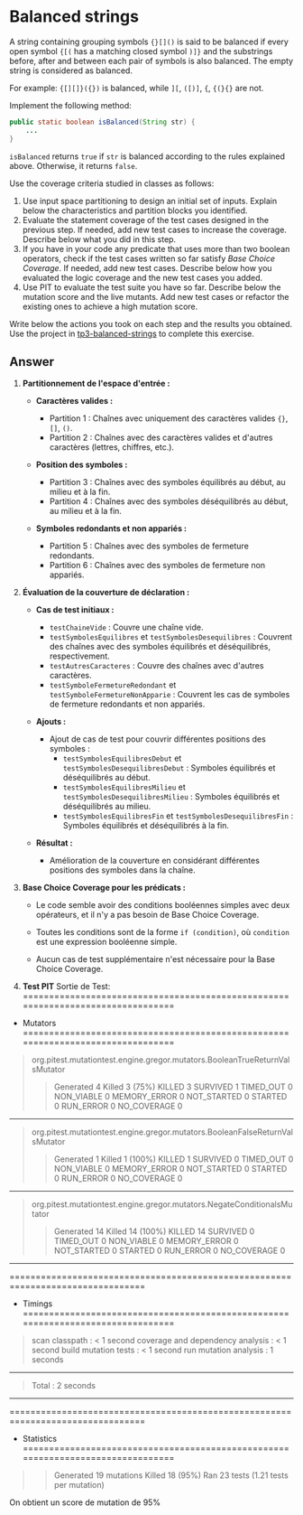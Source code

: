 # Balanced strings

A string containing grouping symbols `{}[]()` is said to be balanced if every open symbol `{[(` has a matching closed symbol `)]}` and the substrings before, after and between each pair of symbols is also balanced. The empty string is considered as balanced.

For example: `{[][]}({})` is balanced, while `][`, `([)]`, `{`, `{(}{}` are not.

Implement the following method:

```java
public static boolean isBalanced(String str) {
    ...
}
```

`isBalanced` returns `true` if `str` is balanced according to the rules explained above. Otherwise, it returns `false`.

Use the coverage criteria studied in classes as follows:

1. Use input space partitioning to design an initial set of inputs. Explain below the characteristics and partition blocks you identified.
2. Evaluate the statement coverage of the test cases designed in the previous step. If needed, add new test cases to increase the coverage. Describe below what you did in this step.
3. If you have in your code any predicate that uses more than two boolean operators, check if the test cases written so far satisfy *Base Choice Coverage*. If needed, add new test cases. Describe below how you evaluated the logic coverage and the new test cases you added.
4. Use PIT to evaluate the test suite you have so far. Describe below the mutation score and the live mutants. Add new test cases or refactor the existing ones to achieve a high mutation score.

Write below the actions you took on each step and the results you obtained.
Use the project in [tp3-balanced-strings](../code/tp3-balanced-strings) to complete this exercise.

## Answer
1. **Partitionnement de l'espace d'entrée :**

   - **Caractères valides :**
     - Partition 1 : Chaînes avec uniquement des caractères valides `{}`, `[]`, `()`.
     - Partition 2 : Chaînes avec des caractères valides et d'autres caractères (lettres, chiffres, etc.).

   - **Position des symboles :**
     - Partition 3 : Chaînes avec des symboles équilibrés au début, au milieu et à la fin.
     - Partition 4 : Chaînes avec des symboles déséquilibrés au début, au milieu et à la fin.

   - **Symboles redondants et non appariés :**
     - Partition 5 : Chaînes avec des symboles de fermeture redondants.
     - Partition 6 : Chaînes avec des symboles de fermeture non appariés.

2. **Évaluation de la couverture de déclaration :**

   - **Cas de test initiaux :**
     - `testChaineVide` : Couvre une chaîne vide.
     - `testSymbolesEquilibres` et `testSymbolesDesequilibres` : Couvrent des chaînes avec des symboles équilibrés et déséquilibrés, respectivement.
     - `testAutresCaracteres` : Couvre des chaînes avec d'autres caractères.
     - `testSymboleFermetureRedondant` et `testSymboleFermetureNonApparie` : Couvrent les cas de symboles de fermeture redondants et non appariés.

   - **Ajouts :**
     - Ajout de cas de test pour couvrir différentes positions des symboles :
       - `testSymbolesEquilibresDebut` et `testSymbolesDesequilibresDebut` : Symboles équilibrés et déséquilibrés au début.
       - `testSymbolesEquilibresMilieu` et `testSymbolesDesequilibresMilieu` : Symboles équilibrés et déséquilibrés au milieu.
       - `testSymbolesEquilibresFin` et `testSymbolesDesequilibresFin` : Symboles équilibrés et déséquilibrés à la fin.

   - **Résultat :**
     - Amélioration de la couverture en considérant différentes positions des symboles dans la chaîne.

3. **Base Choice Coverage pour les prédicats :**

   - Le code semble avoir des conditions booléennes simples avec deux opérateurs, et il n'y a pas besoin de Base Choice Coverage.

   - Toutes les conditions sont de la forme `if (condition)`, où `condition` est une expression booléenne simple.

   - Aucun cas de test supplémentaire n'est nécessaire pour la Base Choice Coverage.

4. **Test PIT**
Sortie de Test:
================================================================================
- Mutators
================================================================================
> org.pitest.mutationtest.engine.gregor.mutators.BooleanTrueReturnValsMutator
>> Generated 4 Killed 3 (75%)
> KILLED 3 SURVIVED 1 TIMED_OUT 0 NON_VIABLE 0 
> MEMORY_ERROR 0 NOT_STARTED 0 STARTED 0 RUN_ERROR 0 
> NO_COVERAGE 0 
--------------------------------------------------------------------------------
> org.pitest.mutationtest.engine.gregor.mutators.BooleanFalseReturnValsMutator
>> Generated 1 Killed 1 (100%)
> KILLED 1 SURVIVED 0 TIMED_OUT 0 NON_VIABLE 0 
> MEMORY_ERROR 0 NOT_STARTED 0 STARTED 0 RUN_ERROR 0 
> NO_COVERAGE 0 
--------------------------------------------------------------------------------
> org.pitest.mutationtest.engine.gregor.mutators.NegateConditionalsMutator
>> Generated 14 Killed 14 (100%)
> KILLED 14 SURVIVED 0 TIMED_OUT 0 NON_VIABLE 0 
> MEMORY_ERROR 0 NOT_STARTED 0 STARTED 0 RUN_ERROR 0 
> NO_COVERAGE 0 
--------------------------------------------------------------------------------
================================================================================
- Timings
================================================================================
> scan classpath : < 1 second
> coverage and dependency analysis : < 1 second
> build mutation tests : < 1 second
> run mutation analysis : 1 seconds
--------------------------------------------------------------------------------
> Total  : 2 seconds
--------------------------------------------------------------------------------
================================================================================
- Statistics
================================================================================
>> Generated 19 mutations Killed 18 (95%)
>> Ran 23 tests (1.21 tests per mutation)

On obtient un score de mutation de 95%